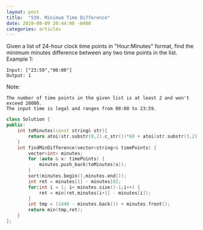 ```yaml
---
layout: post
title:  "539. Minimum Time Difference"
date: 2019-08-09 20:44:00 -0400
categories: articles
---
```

Given a list of 24-hour clock time points in "Hour:Minutes" format, find the minimum minutes difference between any two time points in the list.
Example 1:
```
Input: ["23:59","00:00"]
Output: 1
```
Note:
```
The number of time points in the given list is at least 2 and won't exceed 20000.
The input time is legal and ranges from 00:00 to 23:59.
```
```c++
class Solution {
public:
    int toMinutes(const string& str){
        return atoi(str.substr(0,2).c_str())*60 + atoi(str.substr(3,2).c_str());
    }
    int findMinDifference(vector<string>& timePoints) {
        vector<int> minutes;
        for (auto & x: timePoints) {
            minutes.push_back(toMinutes(x));
        }
        sort(minutes.begin(),minutes.end());
        int ret = minutes[1] - minutes[0];
        for(int i = 1; i< minutes.size()-1;i++) {
            ret = min(ret,minutes[i+1] - minutes[i]);
        }
        int tmp = (1440 - minutes.back()) + minutes.front();
        return min(tmp,ret);
    }
};
```